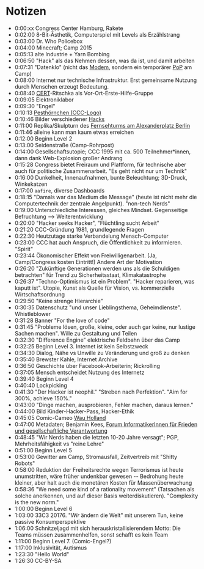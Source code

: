 # Notizen
* 0:00:xx Congress Center Hamburg, Rakete
* 0:02:00 8-Bit-Ästhetik, Computerspiel mit Levels als Erzählstrang
* 0:03:00 Dr. Who Policebox
* 0:04:00 Minecraft; Camp 2015
* 0:05:13 alte Industrie + Yarn Bombing
* 0:06:50 "Hack" als das Nehmen dessen, was da ist, und damit arbeiten
* 0:07:31 "Datenklo" (nicht das [Modem](https://de.wikipedia.org/wiki/Datenklo), sondern ein temporärer [PoP](https://de.wikipedia.org/wiki/Point_of_Presence) am Camp)
* 0:08:00 Internet nur technische Infrastruktur. Erst gemeinsame Nutzung durch Menschen erzeugt Bedeutung.
* 0:08:40 [CERT](https://de.wikipedia.org/wiki/Computer_Emergency_Response_Team)-Ritschka als Vor-Ort-Erste-Hilfe-Gruppe
* 0:09:05 Elektroniklabor
* 0:09:30 "Engel"
* 0:10:13 [Pesthörnchen (CCC-Logo)](https://de.wikipedia.org/wiki/Chaos_Computer_Club#Logos)
* 0:10:46 Bilder verschiedener [Hacks](https://de.wikipedia.org/wiki/Hack)
* 0:11:00 Replika/Skulpturn des [Fernsehturms am Alexanderplatz Berlin](https://de.wikipedia.org/wiki/Berliner_Fernsehturm)
* 0:11:46 alleine kann man kaum etwas erreichen
* 0:12:00 Beginn Level 2
* 0:13:00 Seidenstraße (Camp-Rohrpost)
* 0:14:00 Gesellschaftsutopie; CCC 1995 mit ca. 500 Teilnehmer*innen, dann dank Web-Explosion großer Andrang
* 0:15:28 Congress bietet Freiraum und Plattform, für technische aber auch für politische Zusammenarbeit. "Es geht nicht nur um Technik"
* 0:16:00 Dunkelheit, Innenaufnahmen, bunte Beleuchtung; 3D-Druck, Winkekatzen
* 0:17:00 `aafire`, diverse Dashboards
* 0:18:15 "Damals war das Medium die Message" (heute ist nicht mehr die Computertechnik der zentrale Angelpunkt). "non-tech Nerds"
* 0:19:00 Unterschiedliche Interessen, gleiches Mindset. Gegenseitige Befruchtung --> Weiterentwicklung
* 0:20:00 "Hacker seeks Hacker", "Flüchtling sucht Arbeit"
* 0:21:20 CCC-Gründung 1981, grundlegende Fragen
* 0:22:30 Heutzutage starke Verbandelung Mensch-Computer
* 0:23:00 CCC hat auch Anspruch, die Öffentlichkeit zu informieren. "Spirit"
* 0:23:44 Ökonomischer Effekt von Freiwilligenarbeit. (Ja, Camp/Congress kosten Eintritt!) Andere Art der Motivation
* 0:26:20 "Zukünftige Generationen werden uns als die Schuldigen betrachten" für Trend zu Sicherheitsstaat, Klimakatastrophe
* 0:26:37 "Techno-Optimismus ist ein Problem". "Hacker reparieren, was kaputt ist". Utopie, Kunst als Quelle für Vision, vs. kommerzielle Wirtschaftsordnung
* 0:29:50 "Keine strenge Hierarchie"
* 0:30:35 Datenschutz "und unser Lieblingsthema, Geheimdienste". Whistleblower
* 0:31:28 Banner "For the love of code"
* 0:31:45 "Probleme lösen, große, kleine, oder auch gar keine, nur lustige Sachen machen". Wille zu Gestaltung und Teilen
* 0:32:30 "Difference Engine" elektrische Feldbahn über das Camp
* 0:32:25 Beginn Level 3. Internet ist kein Selbstzweck
* 0:34:30 Dialog, Nähe vs Unwille zu Veränderung und groß zu denken
* 0:35:40 Brewster Kahle, Internet Archive
* 0:36:50 Geschichte über Facebook-Arbeiterin; Rickrolling
* 0:37:05 Mensch entscheidet Nutzung des Internetz
* 0:39:40 Beginn Level 4
* 0:40:40 Lockpicking
* 0:41:30 "Der Hacker ist neophil." "Streben nach Perfektion". "Aim for 300%, achieve 150%."
* 0:43:00 "Dinge machen, ausprobieren, Fehler machen, daraus lernen."
* 0:44:00 Bild Kinder-Hacker-Pass, Hacker-Ethik
* 0:45:05 Comic-Cameo [Wau Holland](https://de.wikipedia.org/wiki/Wau_Holland)
* 0:47:00 Metadaten; Benjamin Kees, [Forum InformatikerInnen für Frieden und gesellschaftliche Verantwortung](https://www.fiff.de/)
* 0:48:45 "Wir Nerds haben die letzten 10-20 Jahre versagt"; PGP, Mehrheitsfähigkeit vs "reine Lehre"
* 0:51:00 Beginn Level 5
* 0:53:00 Gewitter am Camp, Stromausfall, Zeitvertreib mit "Shitty Robots"
* 0:58:00 Reduktion der Freiheitsrechte wegen Terrorismus ist heute unumstritten, wäre früher undenkbar gewesen -- Bedrohung heute kleiner, aber halt auch die monetären Kosten für Massenüberwachung
* 0:58:36 "We need some kind of a rationality movement" (Tatsachen als solche anerkennen, und auf dieser Basis weiterdiskutieren). "Complexity is the new norm."
* 1:00:00 Beginn Level 6
* 1:03:00 33C3 20176. "*Wir* ändern die Welt" mit unserem Tun, keine passive Konsumperspektive
* 1:06:00 Schnitzeljagd mit sich herauskristallisierendem Motto: Die Teams müssen zusammenhelfen, sonst schafft es kein Team
* 1:11:00 Beginn Level 7. (Comic-Engel?)
* 1:17:00 Inklusivität, Autismus
* 1:23:30 "Hello World"
* 1:26:30 CC-BY-SA
